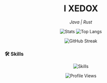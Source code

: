 <h1 align="center">I XEDOX</h1>

<p align="center">
  <i>Java | Rust</i>
</p>

<p align="center">
  <img src="https://github-readme-stats.vercel.app/api?username=XedoxDev&show_icons=true&theme=dark&hide_border=true" alt="Stats"/>
  <img src="https://github-readme-stats.vercel.app/api/top-langs/?username=XedoxDev&layout=compact&theme=dark&hide_border=true" alt="Top Langs"/>
</p>

<p align="center">
  <img src="https://streak-stats.demolab.com?user=XedoxDev&theme=dark&hide_border=true" alt="GitHub Streak"/>
</p>

### 🛠 Skills  
<p align="center">
  <img src="https://skillicons.dev/icons?i=androidstudio,java,linux,c,cpp,git,github,rust" alt="Skills"/>
</p>

<p align="center">
  <img src="https://komarev.com/ghpvc/?username=XedoxDev&label=Profile+Views&color=lightgrey" alt="Profile Views"/>
</p>
